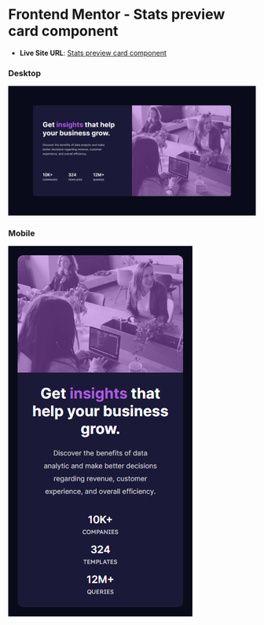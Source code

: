# Frontend Mentor - Stats preview card component

- **Live Site URL**: [Stats preview card component](https://stats-preview-card-component-0.netlify.app/)

### Desktop

![Design preview for the Stats preview card component coding challenge](<./design/my_output(1440px).png>)

### Mobile

![Design preview for the Stats preview card component coding challenge](./design/my_output.png)
